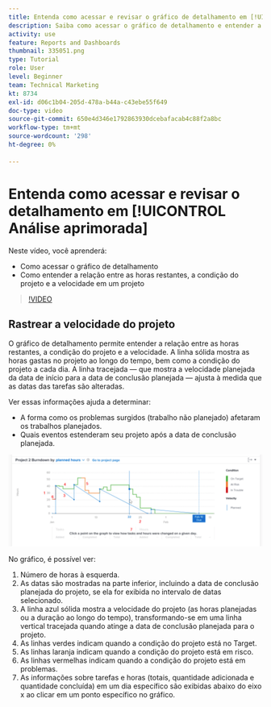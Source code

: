 ```yaml
---
title: Entenda como acessar e revisar o gráfico de detalhamento em [!UICONTROL Análise aprimorada]
description: Saiba como acessar o gráfico de detalhamento e entender a relação entre as horas restantes, a condição do projeto e a velocidade do projeto no Workfront.
activity: use
feature: Reports and Dashboards
thumbnail: 335051.png
type: Tutorial
role: User
level: Beginner
team: Technical Marketing
kt: 8734
exl-id: d06c1b04-205d-478a-b44a-c43ebe55f649
doc-type: video
source-git-commit: 650e4d346e1792863930dcebafacab4c88f2a8bc
workflow-type: tm+mt
source-wordcount: '298'
ht-degree: 0%

---
```


# Entenda como acessar e revisar o detalhamento em [!UICONTROL Análise aprimorada]

Neste vídeo, você aprenderá:

* Como acessar o gráfico de detalhamento
* Como entender a relação entre as horas restantes, a condição do projeto e a velocidade em um projeto

>[!VIDEO](https://video.tv.adobe.com/v/335051/?quality=12&learn=on)

## Rastrear a velocidade do projeto

O gráfico de detalhamento permite entender a relação entre as horas restantes, a condição do projeto e a velocidade. A linha sólida mostra as horas gastas no projeto ao longo do tempo, bem como a condição do projeto a cada dia. A linha tracejada — que mostra a velocidade planejada da data de início para a data de conclusão planejada — ajusta à medida que as datas das tarefas são alteradas.

Ver essas informações ajuda a determinar:

* A forma como os problemas surgidos (trabalho não planejado) afetaram os trabalhos planejados.
* Quais eventos estenderam seu projeto após a data de conclusão planejada.

![Uma imagem que mostra um gráfico de detalhamento com números nas áreas descritas nos marcadores abaixo](assets/section-2-9.png)

No gráfico, é possível ver:

1. Número de horas à esquerda.
1. As datas são mostradas na parte inferior, incluindo a data de conclusão planejada do projeto, se ela for exibida no intervalo de datas selecionado.
1. A linha azul sólida mostra a velocidade do projeto (as horas planejadas ou a duração ao longo do tempo), transformando-se em uma linha vertical tracejada quando atinge a data de conclusão planejada para o projeto.
1. As linhas verdes indicam quando a condição do projeto está no Target.
1. As linhas laranja indicam quando a condição do projeto está em risco.
1. As linhas vermelhas indicam quando a condição do projeto está em problemas.
1. As informações sobre tarefas e horas (totais, quantidade adicionada e quantidade concluída) em um dia específico são exibidas abaixo do eixo x ao clicar em um ponto específico no gráfico.
